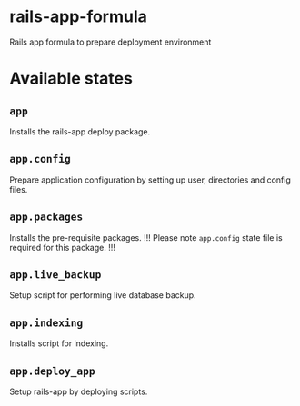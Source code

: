 rails-app-formula
=================

Rails app formula to prepare deployment environment



Available states
================


``app``
-------

Installs the rails-app deploy package.

``app.config``
-----------

Prepare application configuration by setting up user, directories and config files.

``app.packages``
-------------

Installs the pre-requisite packages.
!!! Please note ``app.config`` state file is required for this package. !!!

``app.live_backup``
-----------

Setup script for performing live database backup.

``app.indexing``
-----------

Installs script for indexing.

``app.deploy_app``
------------

Setup rails-app by deploying scripts.

